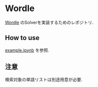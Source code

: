 # Wordle

[Wordle](https://www.nytimes.com/games/wordle/index.html) のSolverを実装するためのレポジトリ.

## How to use

[example.ipynb](./example.ipynb) を参照.

## 注意

検索対象の単語リストは別途用意が必要.
